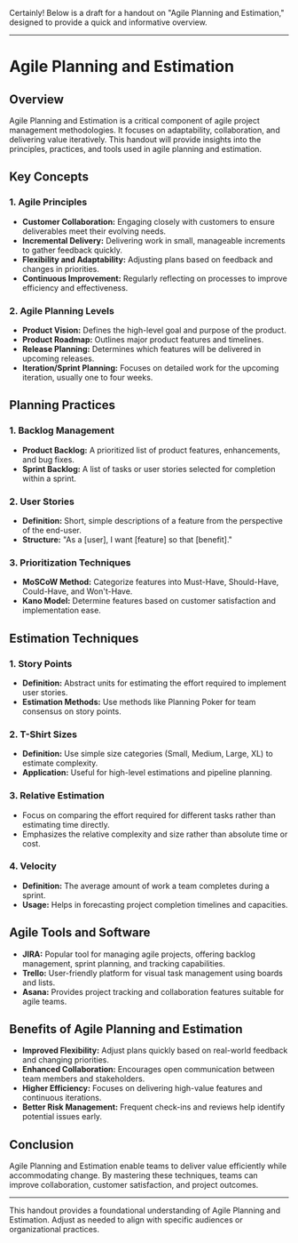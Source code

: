 Certainly! Below is a draft for a handout on "Agile Planning and Estimation," designed to provide a quick and informative overview.

---

# Agile Planning and Estimation

## Overview

Agile Planning and Estimation is a critical component of agile project management methodologies. It focuses on adaptability, collaboration, and delivering value iteratively. This handout will provide insights into the principles, practices, and tools used in agile planning and estimation.

## Key Concepts

### 1. Agile Principles
- **Customer Collaboration:** Engaging closely with customers to ensure deliverables meet their evolving needs.
- **Incremental Delivery:** Delivering work in small, manageable increments to gather feedback quickly.
- **Flexibility and Adaptability:** Adjusting plans based on feedback and changes in priorities.
- **Continuous Improvement:** Regularly reflecting on processes to improve efficiency and effectiveness.

### 2. Agile Planning Levels
- **Product Vision:** Defines the high-level goal and purpose of the product.
- **Product Roadmap:** Outlines major product features and timelines.
- **Release Planning:** Determines which features will be delivered in upcoming releases.
- **Iteration/Sprint Planning:** Focuses on detailed work for the upcoming iteration, usually one to four weeks.

## Planning Practices

### 1. Backlog Management
- **Product Backlog:** A prioritized list of product features, enhancements, and bug fixes.
- **Sprint Backlog:** A list of tasks or user stories selected for completion within a sprint.

### 2. User Stories
- **Definition:** Short, simple descriptions of a feature from the perspective of the end-user.
- **Structure:** "As a [user], I want [feature] so that [benefit]."

### 3. Prioritization Techniques
- **MoSCoW Method:** Categorize features into Must-Have, Should-Have, Could-Have, and Won't-Have.
- **Kano Model:** Determine features based on customer satisfaction and implementation ease.
  
## Estimation Techniques

### 1. Story Points
- **Definition:** Abstract units for estimating the effort required to implement user stories.
- **Estimation Methods:** Use methods like Planning Poker for team consensus on story points.

### 2. T-Shirt Sizes
- **Definition:** Use simple size categories (Small, Medium, Large, XL) to estimate complexity.
- **Application:** Useful for high-level estimations and pipeline planning.

### 3. Relative Estimation
- Focus on comparing the effort required for different tasks rather than estimating time directly.
- Emphasizes the relative complexity and size rather than absolute time or cost.

### 4. Velocity
- **Definition:** The average amount of work a team completes during a sprint.
- **Usage:** Helps in forecasting project completion timelines and capacities.

## Agile Tools and Software
- **JIRA:** Popular tool for managing agile projects, offering backlog management, sprint planning, and tracking capabilities.
- **Trello:** User-friendly platform for visual task management using boards and lists.
- **Asana:** Provides project tracking and collaboration features suitable for agile teams.

## Benefits of Agile Planning and Estimation
- **Improved Flexibility:** Adjust plans quickly based on real-world feedback and changing priorities.
- **Enhanced Collaboration:** Encourages open communication between team members and stakeholders.
- **Higher Efficiency:** Focuses on delivering high-value features and continuous iterations.
- **Better Risk Management:** Frequent check-ins and reviews help identify potential issues early.

## Conclusion

Agile Planning and Estimation enable teams to deliver value efficiently while accommodating change. By mastering these techniques, teams can improve collaboration, customer satisfaction, and project outcomes.

--- 

This handout provides a foundational understanding of Agile Planning and Estimation. Adjust as needed to align with specific audiences or organizational practices.
